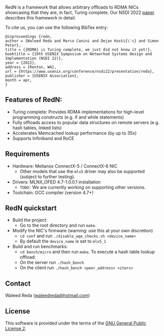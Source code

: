 RedN is a framework that allows arbitrary offloads to RDMA NICs showcasing that they are, in fact, Turing complete. Our NSDI 2022 [paper](https://wreda.github.io/papers/redn-nsdi22.pdf) describes this framework in detail.

To cite us, you can use the following BibTex entry:
```
@inproceedings {redn,
author = {Waleed Reda and Marco Canini and Dejan Kosti{\'c} and Simon Peter},
title = {{RDMA} is Turing complete, we just did not know it yet!},
booktitle = {19th USENIX Symposium on Networked Systems Design and Implementation (NSDI 22)},
year = {2022},
address = {Renton, WA},
url = {https://www.usenix.org/conference/nsdi22/presentation/reda},
publisher = {USENIX Association},
month = apr,
}
```

## Features of RedN:
 * Turing complete: Provides RDMA implementations for high-level programming constructs (e.g. if and while statements)
 * Fully offloads access to popular data structures on remote servers (e.g. hash tables, linked lists)
 * Accelerates Memcached lookup performance (by up to 35x)
 * Supports Infiniband and RoCE

## Requirements

 * Hardware: Mellanox ConnectX-5 / ConnectX-6 NIC
    * Other models that use the `mlx5` driver may also be supported (subject to further testing).
 * Drivers: MLNX_OFED 4.7-1.0.0.1 installation
    * `TODO:` We are currently working on supporting other versions.  
 * Toolchain: GCC compiler (version 4.7+)

## RedN quickstart
 * Build the project:
    * Go to the root directory and run `make`.
* Modify the NIC's firmware (warning: use this at your own discretion)
    * `cd conf` and run `./disable_wqe_checks.sh <device_name>`
    * By default the `device_name` is set to `mlx5_1`
*  Build and run benchmarks:
    * `cd bench/micro` and then run `make`. To execute a hash table lookup offload:
    * On the server run `./hash_bench`
    * On the client run `./hash_bench <peer_address> <iters>`


## Contact
Waleed Reda (waleedreda@hotmail.com)

## License
This software is provided under the terms of the [GNU General Public License 2](https://www.gnu.org/licenses/gpl-2.0.html).


